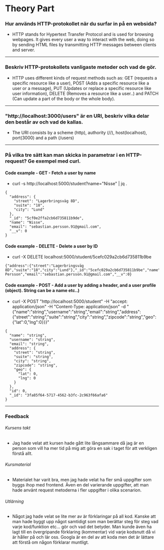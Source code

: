 # Theory Part

### Hur används HTTP-protokollet när du surfar in på en websida?


- HTTP stands for Hypertext Transfer Protocol and is used for browsing webpages. It gives every user a way to interact with the web, doing so by sending HTML files by transmitting HTTP messages between clients and server.


---


### Beskriv HTTP-protokollets vanligaste metoder och vad de gör.


- HTTP uses different kinds of request methods such as: GET (requests a specific resource like a user), POST (Adds a specific resource like a user or a message), PUT (Updates or replace a specific resource like user information), DELETE (Removes a resource like a user..) and PATCH (Can update a part of the body or the whole body).


---


### "http://localhost:3000/users" är en URI, beskriv vilka delar den består av och vad de kallas.


- The URI consists by a scheme (http), authority (//), host(localhost), port(3000) and a path (/users)


---


### På vilka tre sätt kan man skicka in parametrar i en HTTP-request? Ge exempel med curl.


#### Code example - GET - Fetch a user by name


- curl -s http://localhost:5000/student?name="Nisse" | jq .


```
{
  "address": {
    "street": "Lagerbringsväg 8D",
    "suite": "18",
    "city": "Lund"
  },
  "_id": "5cf0e2ffa2cb6d735811b9de",
  "name": "Nisse",
  "email": "sebastian.persson.91@gmail.com",
  "__v": 0
}
```


#### Code example - DELETE - Delete a user by ID


- curl -X DELETE localhost:5000/student/5cefc029a2cb6d735811b9be
```
{"address":{"street":"Lagerbringsväg 8D","suite":"18","city":"Lund"},"_id":"5cefc029a2cb6d735811b9be","name":"Sebastian Persson","email":"sebastian.persson.91@gmail.com","__v":0}
```

#### Code example - POST - Add a user by adding a header, and a user profile (object). String can be a name etc..)


- curl -X POST "http://localhost:5000/student" -H "accept: application/json" -H "Content-Type: application/json" -d "{\"name\":\"string\",\"username\":\"string\",\"email\":\"string\",\"address\":{\"street\":\"string\",\"suite\":\"string\",\"city\":\"string\",\"zipcode\":\"string\",\"geo\":{\"lat\":0,\"lng\":0}}}"


```
{
  "name": "string",
  "username": "string",
  "email": "string",
  "address": {
    "street": "string",
    "suite": "string",
    "city": "string",
    "zipcode": "string",
    "geo": {
      "lat": 0,
      "lng": 0
    }
  },
  "id": 0,
  "_id": "3fa85f64-5717-4562-b3fc-2c963f66afa6"
}
```

---


### Feedback


###### Kursens takt
- Jag hade velat att kursen hade gått lite långsammare då jag är en person som vill ha mer tid på mig att göra en sak i taget för att verkligen förstå allt.


###### Kursmaterial
- Materialet har varit bra, men jag hade velat ha fler små uppgifter som byggs ihop med frontend. Även en del varierande uppgifter, att man hade använt request metoderna i fler uppgifter i olika scenarion.


###### Utlärning
- Något jag hade velat se lite mer av är förklaringar på all kod. Kanske att man hade byggt upp något samtidigt som man berättar steg för steg vad varje kod/funktion etc... gör och vad det betyder. Man kunde även ha lagt till en övergripande förklaring (kommentar) vid varje kodsnutt då vi är håller på och lär oss. Googla är en del av att koda men det är lättare att förstå om någon förklarar muntligt.

